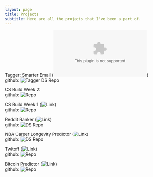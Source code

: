 ```yaml
---
layout: page
title: Projects
subtitle: Here are all the projects that I've been a part of.
---
```


Tagger: Smarter Email (![Link](www.taggerhq.com))  
github: ![Tagger DS Repo](https://github.com/SamH3pn3r/tagger-ds)  

CS Build Week 2:  
github: ![Repo](https://github.com/Computer-Science-Build-Week-2/CS-Build-Week-2/tree/testing) 

CS Build Week 1 (![Link](https://wonderful-shirley-70c868.netlify.com/))   
github: ![Repo](https://github.com/SamH3pn3r/CS-Build-Week-1-Flask)  

Reddit Ranker (![Link](https://post-here-frontend-n33nsapg6.now.sh/))  
github: ![DS Repo](https://github.com/Build-Week-Post-Here/DS) 

NBA Career Longevity Predictor (![Link](https://nba-app.nick5890.now.sh/))   
github: ![DS Repo](https://github.com/NBA-Career-Longevity-Predictor/DS)  

Twitoff (![Link](https://twitoff-samh3pn3r.herokuapp.com/))  
github: ![Repo](https://github.com/SamH3pn3r/TwitOff)  

Bitcoin Predictor (![Link](https://bitcoin-predictor.herokuapp.com/))  
github: ![Repo](https://github.com/SamH3pn3r/bitcoin-prediction)
